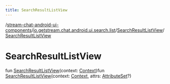 ```yaml
---
title: SearchResultListView
---
```

/[stream-chat-android-ui-components](../../index.md)/[io.getstream.chat.android.ui.search.list](../index.md)/[SearchResultListView](index.md)/[SearchResultListView](SearchResultListView.md)  
  
  
  
# SearchResultListView  
fun [SearchResultListView](SearchResultListView.md)(context: [Context](https://developer.android.com/reference/kotlin/android/content/Context.html))fun [SearchResultListView](SearchResultListView.md)(context: [Context](https://developer.android.com/reference/kotlin/android/content/Context.html), attrs: [AttributeSet](https://developer.android.com/reference/kotlin/android/util/AttributeSet.html)?)
